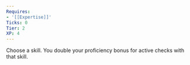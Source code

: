 ```yaml
---
Requires:
- '[[Expertise]]'
Ticks: 0
Tier: 2
XP: 4
---
```


Choose a skill. You double your proficiency bonus for active checks with that skill.
